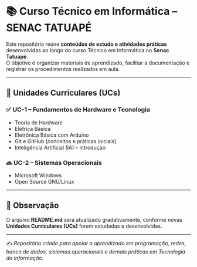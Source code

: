 # 📚 Curso Técnico em Informática – SENAC TATUAPÉ  

Este repositório reúne **conteúdos de estudo e atividades práticas** desenvolvidas ao longo do curso Técnico em Informática no **Senac Tatuapé**.  
O objetivo é organizar materiais de aprendizado, facilitar a documentação e registrar os procedimentos realizados em aula.  

---

## 🔎 Unidades Curriculares (UCs)

### ✅ UC-1 – Fundamentos de Hardware e Tecnologia
- Teoria de Hardware  
- Elétrica Básica  
- Eletrônica Básica com Arduino  
- Git e GitHub (conceitos e práticas iniciais)  
- Inteligência Artificial (IA) – introdução  

### 🔜 UC-2 – Sistemas Operacionais
- Microsoft Windows  
- Open Source GNU/Linux  

---

## 📌 Observação
O arquivo **README.md** será atualizado gradativamente, conforme novas **Unidades Curriculares (UCs)** forem estudadas e desenvolvidas.  

---

✍️ *Repositório criado para apoiar o aprendizado em programação, redes, banco de dados, sistemas operacionais e demais práticas em Tecnologia da Informação.*
